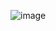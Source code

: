 ![image](https://user-images.githubusercontent.com/99092853/153774903-d8b3df1b-d700-4766-812d-1cf4d2b6b742.png)
